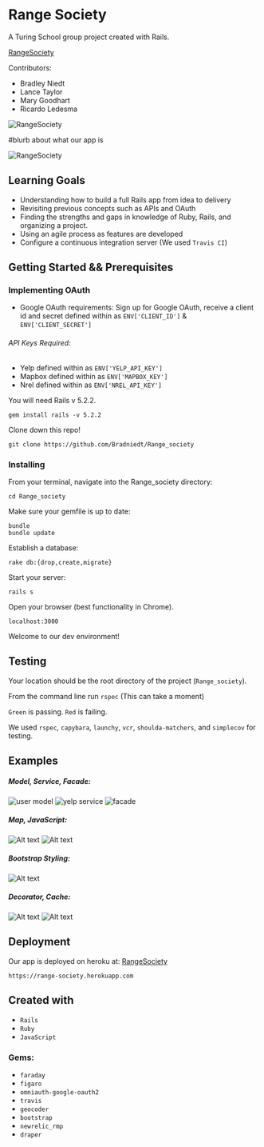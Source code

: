 # Range Society
A Turing School group project created with Rails.

[RangeSociety](https://range-society.herokuapp.com)

Contributors:
* Bradley Niedt
* Lance Taylor
* Mary Goodhart
* Ricardo Ledesma

![RangeSociety]()

#blurb about what our app is

![RangeSociety]()

## Learning Goals

* Understanding how to build a full Rails app from idea to delivery
* Revisiting previous concepts such as APIs and OAuth
* Finding the strengths and gaps in knowledge of Ruby, Rails, and organizing a project.
* Using an agile process as features are developed
* Configure a continuous integration server (We used `Travis CI`)

## Getting Started && Prerequisites

### Implementing OAuth

* Google OAuth requirements:
  Sign up for Google OAuth, receive a client id and secret defined within as `ENV['CLIENT_ID']` & `ENV['CLIENT_SECRET']`

###### API Keys Required:

* Yelp defined within as `ENV['YELP_API_KEY']`
* Mapbox defined within as `ENV['MAPBOX_KEY']`
* Nrel defined within as `ENV['NREL_API_KEY']`

You will need Rails v 5.2.2.
```
gem install rails -v 5.2.2
```
Clone down this repo!

```
git clone https://github.com/Bradniedt/Range_society
```

### Installing

From your terminal, navigate into the Range_society directory:

```
cd Range_society
```

Make sure your gemfile is up to date:

```
bundle
bundle update
```
Establish a database:

```
rake db:{drop,create,migrate}
```
Start your server:

```
rails s
```

Open your browser (best functionality in Chrome).

`localhost:3000`

Welcome to our dev environment!


## Testing

Your location should be the root directory of the project (`Range_society`).

From the command line run `rspec`
(This can take a moment)

`Green` is passing.
`Red` is failing.

We used `rspec`, `capybara`, `launchy`, `vcr`, `shoulda-matchers`, and `simplecov` for testing.

## Examples
##### Model, Service, Facade:

![user model](/.readme/user.jpg)
![yelp service](/.readme/yelp_service.jpg)
![facade](/.readme/ev_station_facade.jpg)

##### Map, JavaScript:

![Alt text](/.readme/map.jpg)
![Alt text](/.readme/js.jpg)

##### Bootstrap Styling:

![Alt text](/.readme/styling.jpg)

##### Decorator, Cache:

![Alt text](/.readme/decorator.jpg)
![Alt text](/.readme/cache.jpg)

## Deployment

Our app is deployed on heroku at: [RangeSociety](https://range-society.herokuapp.com)

`https://range-society.herokuapp.com`

## Created with

* `Rails`
* `Ruby`
* `JavaScript`

### Gems:
* `faraday`
* `figaro`
* `omniauth-google-oauth2`
* `travis`
* `geocoder`
* `bootstrap`
* `newrelic_rmp`
* `draper`
